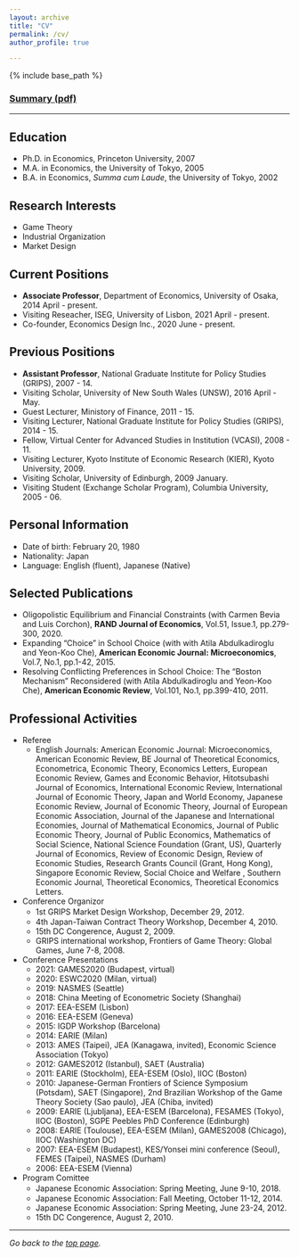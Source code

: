 ```yaml
---
layout: archive
title: "CV"
permalink: /cv/
author_profile: true

---
```


{% include base_path %}

### [Summary (pdf)](http://yagena.github.io/files/CV_20201211.pdf)

------

## Education

* Ph.D. in Economics, Princeton University, 2007 
* M.A. in Economics, the University of Tokyo, 2005 
* B.A. in Economics, *Summa cum Laude*, the University of Tokyo, 2002 


## Research Interests

* Game Theory
* Industrial Organization
* Market Design


## Current Positions

* **Associate Professor**, Department of Economics, University of Osaka, 2014 April - present.
* Visiting Reseacher, ISEG, University of Lisbon, 2021 April - present.
* Co-founder, Economics Design Inc., 2020 June - present.


## Previous Positions

* **Assistant Professor**, National Graduate Institute for Policy Studies (GRIPS), 2007 - 14.
* Visiting Scholar, University of New South Wales (UNSW), 2016 April - May.
* Guest Lecturer, Ministory of Finance, 2011 - 15.
* Visiting Lecturer, National Graduate Institute for Policy Studies (GRIPS), 2014 - 15.
* Fellow, Virtual Center for Advanced Studies in Institution (VCASI), 2008 - 11.
* Visiting Lecturer, Kyoto Institute of Economic Research (KIER), Kyoto University, 2009.
* Visiting Scholar, University of Edinburgh, 2009 January.
* Visiting Student (Exchange Scholar Program), Columbia University, 2005 - 06.


## Personal Information

* Date of birth: February 20, 1980  
* Nationality: Japan 
* Language: English (fluent), Japanese (Native) 


## Selected Publications

* Oligopolistic Equilibrium and Financial Constraints (with Carmen Bevia and Luis Corchon), **RAND Journal of Economics**, Vol.51, Issue.1, pp.279-300, 2020.
* Expanding “Choice” in School Choice (with with Atila Abdulkadiroglu and Yeon-Koo Che), **American Economic Journal: Microeconomics**, Vol.7, No.1, pp.1-42, 2015.
* Resolving Conflicting Preferences in School Choice: The “Boston Mechanism” Reconsidered (with Atila Abdulkadiroglu and Yeon-Koo Che), **American Economic Review**, Vol.101, No.1, pp.399-410, 2011.


## Professional Activities

* Referee 
  * English Journals: American Economic Journal: Microeconomics, American Economic Review, BE Journal of Theoretical Economics, Econometrica, Economic Theory, Economics Letters, European Economic Review, Games and Economic Behavior, Hitotsubashi Journal of Economics, International Economic Review, International Journal of Economic Theory, Japan and World Economy, Japanese Economic Review, Journal of Economic Theory, Journal of European Economic Association, Journal of the Japanese and International Economies, Journal of Mathematical Economics, Journal of Public Economic Theory, Journal of Public Economics, Mathematics of Social Science, National Science Foundation (Grant, US), Quarterly Journal of Economics, Review of Economic Design,  Review of Economic Studies, Research Grants Council (Grant, Hong Kong), Singapore Economic Review, Social Choice and Welfare , Southern Economic Journal, Theoretical Economics, Theoretical Economics Letters.
* Conference Organizor
  * 1st GRIPS Market Design Workshop, December 29, 2012.　
  * 4th Japan-Taiwan Contract Theory Workshop, December 4, 2010.
  * 15th DC Congerence, August 2, 2009.
  * GRIPS international workshop, Frontiers of Game Theory: Global Games, June 7-8, 2008.   
* Conference Presentations
  * 2021: GAMES2020 (Budapest, virtual)
  * 2020: ESWC2020 (Milan, virtual)
  * 2019: NASMES (Seattle)
  * 2018: China Meeting of Econometric Society (Shanghai)
  * 2017: EEA-ESEM (Lisbon)
  * 2016: EEA-ESEM (Geneva)
  * 2015: IGDP Workshop (Barcelona)
  * 2014: EARIE (Milan) 
  * 2013: AMES (Taipei), JEA (Kanagawa, invited), Economic Science Association (Tokyo)
  * 2012: GAMES2012 (Istanbul), SAET (Australia)
  * 2011: EARIE (Stockholm), EEA-ESEM (Oslo), IIOC (Boston)
  * 2010: Japanese-German Frontiers of Science Symposium (Potsdam), SAET (Singapore), 2nd Brazilian Workshop of the Game Theory Society (Sao paulo), JEA (Chiba, invited)
  * 2009: EARIE (Ljubljana), EEA-ESEM (Barcelona), FESAMES (Tokyo), IIOC (Boston), SGPE Peebles PhD Conference (Edinburgh)
  * 2008: EARIE (Toulouse), EEA-ESEM (Milan), GAMES2008 (Chicago), IIOC (Washington DC)
  * 2007: EEA-ESEM (Budapest), KES/Yonsei mini conference (Seoul), FEMES (Taipei), NASMES (Durham)
  * 2006: EEA-ESEM (Vienna) 
* Program Comittee
  * Japanese Economic Association: Spring Meeting, June 9-10, 2018.　
  * Japanese Economic Association: Fall Meeting, October 11-12, 2014. 
  * Japanese Economic Association: Spring Meeting, June 23-24, 2012. 
  * 15th DC Congerence, August 2, 2010. 

------ 

*Go back to the [top page](https://yagena.github.io/).*
